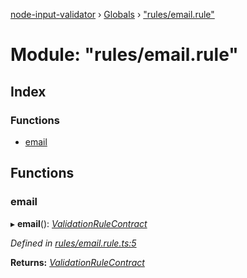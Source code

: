 [node-input-validator](../README.md) › [Globals](../globals.md) › ["rules/email.rule"](_rules_email_rule_.md)

# Module: "rules/email.rule"

## Index

### Functions

* [email](_rules_email_rule_.md#email)

## Functions

###  email

▸ **email**(): *[ValidationRuleContract](../interfaces/_contracts_.validationrulecontract.md)*

*Defined in [rules/email.rule.ts:5](https://github.com/bitnbytesio/node-input-validator/blob/f6990fa/src/rules/email.rule.ts#L5)*

**Returns:** *[ValidationRuleContract](../interfaces/_contracts_.validationrulecontract.md)*
